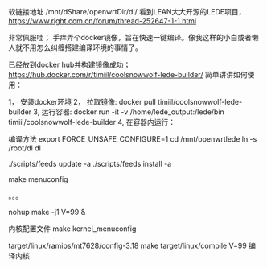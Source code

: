 软链接地址   /mnt/dShare/openwrtDir/dl/
看到LEAN大大开源的LEDE项目，https://www.right.com.cn/forum/thread-252647-1-1.html

非常佩服哇； 手痒弄个docker镜像，旨在快速一键编译。像我这样的小白或者懒人就不用怎么纠缠搭建编译环境的事情了。

已经放到docker hub并构建镜像成功； https://hub.docker.com/r/timiil/coolsnowwolf-lede-builder/
简单讲讲如何使用：

1， 安装docker环境 
2， 拉取镜像:  docker pull timiil/coolsnowwolf-lede-builder
3,   运行容器:  docker run -it -v /home/lede_output:/lede/bin timiil/coolsnowwolf-lede-builder
4, 在容器内运行：  


编译方法
export FORCE_UNSAFE_CONFIGURE=1
cd /mnt/openwrtlede 
ln -s /root/dl dl

./scripts/feeds update -a
./scripts/feeds install -a

make menuconfig

。。。

nohup make -j1 V=99 &

内核配置文件
make kernel_menuconfig

 target/linux/ramips/mt7628/config-3.18 
 make target/linux/compile V=99 编译内核